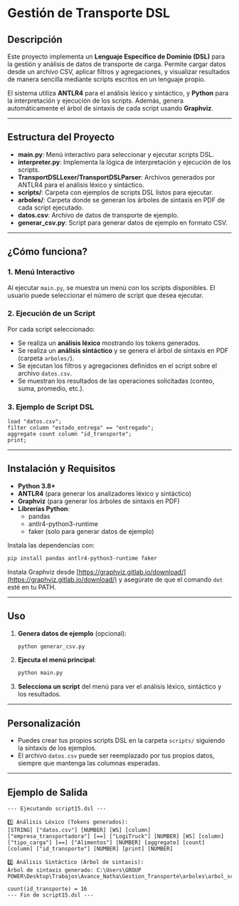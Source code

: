 # Gestión de Transporte DSL

## Descripción

Este proyecto implementa un **Lenguaje Específico de Dominio (DSL)** para la gestión y análisis de datos de transporte de carga. Permite cargar datos desde un archivo CSV, aplicar filtros y agregaciones, y visualizar resultados de manera sencilla mediante scripts escritos en un lenguaje propio.

El sistema utiliza **ANTLR4** para el análisis léxico y sintáctico, y **Python** para la interpretación y ejecución de los scripts. Además, genera automáticamente el árbol de sintaxis de cada script usando **Graphviz**.

---

## Estructura del Proyecto

- **main.py**: Menú interactivo para seleccionar y ejecutar scripts DSL.
- **interpreter.py**: Implementa la lógica de interpretación y ejecución de los scripts.
- **TransportDSLLexer/TransportDSLParser**: Archivos generados por ANTLR4 para el análisis léxico y sintáctico.
- **scripts/**: Carpeta con ejemplos de scripts DSL listos para ejecutar.
- **arboles/**: Carpeta donde se generan los árboles de sintaxis en PDF de cada script ejecutado.
- **datos.csv**: Archivo de datos de transporte de ejemplo.
- **generar_csv.py**: Script para generar datos de ejemplo en formato CSV.

---

## ¿Cómo funciona?

### 1. Menú Interactivo

Al ejecutar `main.py`, se muestra un menú con los scripts disponibles. El usuario puede seleccionar el número de script que desea ejecutar.

### 2. Ejecución de un Script

Por cada script seleccionado:

- Se realiza un **análisis léxico** mostrando los tokens generados.
- Se realiza un **análisis sintáctico** y se genera el árbol de sintaxis en PDF (carpeta `arboles/`).
- Se ejecutan los filtros y agregaciones definidos en el script sobre el archivo `datos.csv`.
- Se muestran los resultados de las operaciones solicitadas (conteo, suma, promedio, etc.).

### 3. Ejemplo de Script DSL

```dsl
load "datos.csv";
filter column "estado_entrega" == "entregado";
aggregate count column "id_transporte";
print;
```

---

## Instalación y Requisitos

- **Python 3.8+**
- **ANTLR4** (para generar los analizadores léxico y sintáctico)
- **Graphviz** (para generar los árboles de sintaxis en PDF)
- **Librerías Python**:
  - pandas
  - antlr4-python3-runtime
  - faker (solo para generar datos de ejemplo)

Instala las dependencias con:

```bash
pip install pandas antlr4-python3-runtime faker
```

Instala Graphviz desde [https://graphviz.gitlab.io/download/](https://graphviz.gitlab.io/download/) y asegúrate de que el comando `dot` esté en tu PATH.

---

## Uso

1. **Genera datos de ejemplo** (opcional):

   ```bash
   python generar_csv.py
   ```

2. **Ejecuta el menú principal**:

   ```bash
   python main.py
   ```

3. **Selecciona un script** del menú para ver el análisis léxico, sintáctico y los resultados.

---

## Personalización

- Puedes crear tus propios scripts DSL en la carpeta `scripts/` siguiendo la sintaxis de los ejemplos.
- El archivo `datos.csv` puede ser reemplazado por tus propios datos, siempre que mantenga las columnas esperadas.

---

## Ejemplo de Salida
   ```
   --- Ejecutando script15.dsl ---

1️⃣ Análisis Léxico (Tokens generados):
[STRING] ["datos.csv"] [NUMBER] [WS] [column] ["empresa_transportadora"] [==] ["LogiTruck"] [NUMBER] [WS] [column] ["tipo_carga"] [==] ["Alimentos"] [NUMBER] [aggregate] [count] [column] ["id_transporte"] [NUMBER] [print] [NUMBER]

2️⃣ Análisis Sintáctico (Árbol de sintaxis):
Árbol de sintaxis generado: C:\Users\GROUP POWER\Desktop\Trabajos\Avance_Natha\Gestion_Transporte\arboles\arbol_script15.pdf

count(id_transporte) = 16
--- Fin de script15.dsl ---
   ```
